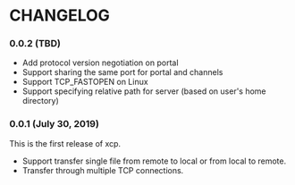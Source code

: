 # CHANGELOG

### 0.0.2 (TBD)

- Add protocol version negotiation on portal
- Support sharing the same port for portal and channels
- Support TCP\_FASTOPEN on Linux
- Support specifying relative path for server (based on user's home directory)

### 0.0.1 (July 30, 2019)

This is the first release of xcp.

- Support transfer single file from remote to local or from local to remote.
- Transfer through multiple TCP connections.

